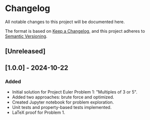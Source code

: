 # Changelog

All notable changes to this project will be documented here.

The format is based on [Keep a Changelog](https://keepachangelog.com/en/1.0.0/), 
and this project adheres to [Semantic Versioning](https://semver.org/spec/v2.0.0.html).

## [Unreleased]

## [1.0.0] - 2024-10-22
### Added
- Initial solution for Project Euler Problem 1: "Multiples of 3 or 5".
- Added two approaches: brute force and optimized.
- Created Jupyter notebook for problem exploration.
- Unit tests and property-based tests implemented.
- LaTeX proof for Problem 1.
